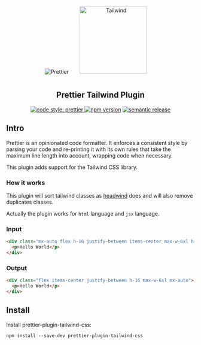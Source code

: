 <div align="center">
<img alt="Prettier"
  src="https://raw.githubusercontent.com/prettier/prettier-logo/master/images/prettier-icon-light.png">
<img alt="Tailwind" height="180" hspace="25" vspace="15"
  src="https://i.pinimg.com/originals/61/f5/e0/61f5e0d554161a814ddc713d3ff9c3fe.png">
</div>

<h2 align="center">Prettier Tailwind Plugin</h2>

<p align="center">

  <a href="#badge">
    <img alt="code style: prettier" src="https://img.shields.io/badge/code_style-prettier-ff69b4.svg?style=flat-square">
  </a>
  <a href="https://www.npmjs.com/package/prettier-plugin-tailwind-css">
    <img alt="npm version" src="https://img.shields.io/npm/v/prettier-plugin-tailwind-css.svg?style=flat-square"></a>
  <a href="https://github.com/semantic-release/semantic-release">
    <img alt="semantic release" src="https://img.shields.io/badge/%20%20%F0%9F%93%A6%F0%9F%9A%80-semantic--release-e10079.svg"></a>
  <br/>
</p>

## Intro

Prettier is an opinionated code formatter. It enforces a consistent style by parsing your code and re-printing it with its own rules that take the maximum line length into account, wrapping code when necessary.

This plugin adds support for the Tailwind CSS library.

### How it works

This plugin will sort tailwind classes as [headwind](https://github.com/heybourn/headwind) does and will also remove duplicates classes.

Actually the plugin works for `html` language and `jsx` language.

### Input

```html
<div class="mx-auto flex h-16 justify-between items-center max-w-6xl h-16">
  <p>Hello World</p>
</div>
```

### Output

```html
<div class="flex items-center justify-between h-16 max-w-6xl mx-auto">
  <p>Hello World</p>
</div>
```

## Install

Install prettier-plugin-tailwind-css:

```
npm install --save-dev prettier-plugin-tailwind-css
```
